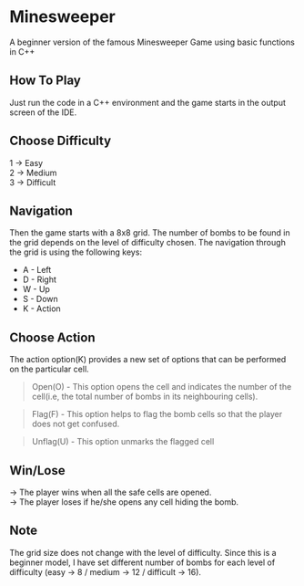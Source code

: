 # Minesweeper
A beginner version of the famous Minesweeper Game using basic functions in C++
## How To Play
Just run the code in a C++ environment and the game starts in the output screen of the IDE.
## Choose Difficulty <br/>
1 -> Easy <br/>
2 -> Medium <br/>
3 -> Difficult <br/>
## Navigation
Then the game starts with a 8x8 grid. The number of bombs to be found in the grid depends on the level of difficulty chosen. The navigation through the grid is using the following keys:<br/>
  - A - Left
  - D - Right 
  - W - Up 
  - S - Down 
  - K - Action
## Choose Action  
The action option(K) provides a new set of options that can be performed on the particular cell.<br/>
  > Open(O)		- This option opens the cell and indicates the number of the cell(i.e, the total number of bombs in its neighbouring cells).<br/>
  
  > Flag(F)		- This option helps to flag the bomb cells so that the player does not get confused.<br/>
  
  > Unflag(U)	- This option unmarks the flagged cell 
## Win/Lose
-> The player wins when all the safe cells are opened. <br/>
-> The player loses if he/she opens any cell hiding the bomb.
## Note
The grid size does not change with the level of difficulty. Since this is a beginner model, I have set different number of bombs for each level of difficulty (easy -> 8 / medium -> 12 / difficult -> 16). 
